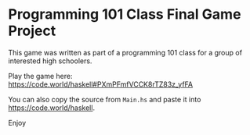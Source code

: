 # Programming 101 Class Final Game Project

This game was written as part of a programming 101 class for a group of interested high schoolers.

Play the game here: https://code.world/haskell#PXmPFmfVCCK8rTZ83z_yfFA

You can also copy the source from `Main.hs` and paste it into https://code.world/haskell.

Enjoy